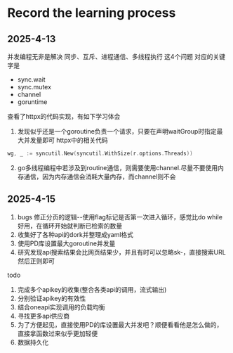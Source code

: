 # Record the learning process

## 2025-4-13
并发编程无非是解决 同步、互斥、进程通信、多线程执行 这4个问题
对应的关键字是
* sync.wait
* sync.mutex
* channel
* goruntime

查看了httpx的代码实现，有如下学习体会
1. 发现似乎还是一个goroutine负责一个请求，只要在声明waitGroup时指定最大并发量即可
httpx中的相关代码
```go
wg, _ := syncutil.New(syncutil.WithSize(r.options.Threads))
```
2. go多线程编程中若涉及到routine通信，则需要使用channel.尽量不要使用内存通信，因为内存通信会消耗大量内存，而channel则不会



## 2025-4-15
1. bugs 修正分页的逻辑--使用flag标记是否第一次进入循环，感觉比do while好用，在循环开始就判断已检索的数量
2. 收集好了各种api的dork并整理成yaml格式
3. 使用PD库设置最大goroutine并发量
4. 研究发现api搜索结果会比网页结果少，并且有时可以忽略sk-，直接搜索URL然后正则即可

todo
1. 完成多个apikey的收集(整合各类api的调用，流式输出)
2. 分别验证apikey的有效性
3. 结合oneapi实现调用的负载均衡
4. 寻找更多api供应商
5. 为了方便起见，直接使用PD的库设置最大并发吧？顺便看看他是怎么做的，直接拿函数过来似乎更加轻便
6. 数据持久化
